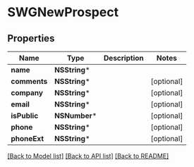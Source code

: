 # SWGNewProspect

## Properties
Name | Type | Description | Notes
------------ | ------------- | ------------- | -------------
**name** | **NSString*** |  | 
**comments** | **NSString*** |  | [optional] 
**company** | **NSString*** |  | [optional] 
**email** | **NSString*** |  | [optional] 
**isPublic** | **NSNumber*** |  | [optional] 
**phone** | **NSString*** |  | [optional] 
**phoneExt** | **NSString*** |  | [optional] 

[[Back to Model list]](../README.md#documentation-for-models) [[Back to API list]](../README.md#documentation-for-api-endpoints) [[Back to README]](../README.md)


